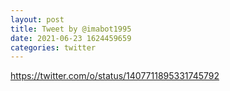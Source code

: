 ```yaml
--- 
layout: post 
title: Tweet by @imabot1995 
date: 2021-06-23 1624459659 
categories: twitter 
--- 
```

https://twitter.com/o/status/1407711895331745792